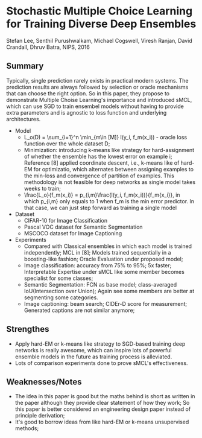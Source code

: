 # Stochastic Multiple Choice Learning for Training Diverse Deep Ensembles

Stefan Lee, Senthil Purushwalkam, Michael Cogswell, Viresh Ranjan, David Crandall, Dhruv Batra, NIPS, 2016

## Summary
Typically, single prediction rarely exists in practical modern systems. The prediction results are always followed by selection or oracle mechanisms that can choose the right option. So in this paper, they propose to demonstrate Multiple Choise Learning's importance and introduced sMCL, which can use SGD to train ensembel models without having to provide extra parameters and is agnostic to loss function and underlying architectures.

- Model
  - L_o(D) = \sum_{i=1}^n \min_{m\in [M]} l(y_i, f_m(x_i)) - oracle loss function over the whole dataset D;
  - Minimization: introducing k-means like strategy for hard-assignment of whether the ensemble has the lowest error on example i; Reference [8] applied coordinate descent, i.e., k-means like of hard-EM for optimizatio, which alternates between assigning examples to the min-loss and convergence of partition of examples. This methodology is not feasible for deep networks as single model takes weeks to train;
  - \frac{L_o}{f_m(x_i)} = p_{i,m}\frac{l(y_i, f_m(x_i))}{f_m{x_i}}, in which p_{i,m} only equals to 1 when f_m is the min error predictor. In that case, we can just step forward as training a single model
- Dataset
  - CIFAR-10 for Image Classification
  - Pascal VOC dataset for Semantic Segmentation
  - MSCOCO dataset for Image Captioning
- Experiments
  - Compared with Classical ensembles in which each model is trained independently; MCL in [8]; Models trained sequentially in a boosting-like fashion; Oracle Evaluation under proposed model;
  - Image classification: accuracy from 75% to 95%; 5x faster; Interpretable Expertise under sMCL like some member becomes specialist for some classes;
  - Semantic Segmentation: FCN as base model; class-averaged IoU(Intersection over Union); Again see some members are better at segmenting some categories.
  - Image captioning: beam search; CIDEr-D score for measurement; Generated captions are not similar anymore; 

## Strengthes
- Apply hard-EM or k-means like strategy to SGD-based training deep networks is really awesome, which can inspire lots of powerful ensemble models in the future as training process is alleviated.
- Lots of comparison experiments done to prove sMCL's effectiveness.

## Weaknesses/Notes
- The idea in this paper is good but the maths behind is short as written in the paper although they provide clear statement of how they work; So this paper is better considered an engineering design paper instead of principle derivation;
- It's good to borrow ideas from like hard-EM or k-means unsupervised methods;

